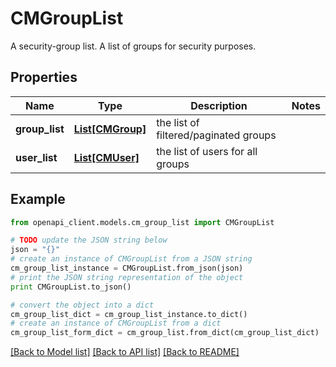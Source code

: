 # CMGroupList

A security-group list.  A list of groups for security purposes.

## Properties
Name | Type | Description | Notes
------------ | ------------- | ------------- | -------------
**group_list** | [**List[CMGroup]**](CMGroup.md) | the list of filtered/paginated groups | 
**user_list** | [**List[CMUser]**](CMUser.md) | the list of users for all groups | 

## Example

```python
from openapi_client.models.cm_group_list import CMGroupList

# TODO update the JSON string below
json = "{}"
# create an instance of CMGroupList from a JSON string
cm_group_list_instance = CMGroupList.from_json(json)
# print the JSON string representation of the object
print CMGroupList.to_json()

# convert the object into a dict
cm_group_list_dict = cm_group_list_instance.to_dict()
# create an instance of CMGroupList from a dict
cm_group_list_form_dict = cm_group_list.from_dict(cm_group_list_dict)
```
[[Back to Model list]](../README.md#documentation-for-models) [[Back to API list]](../README.md#documentation-for-api-endpoints) [[Back to README]](../README.md)


